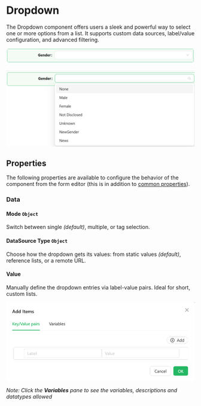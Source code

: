 # Dropdown

The Dropdown component offers users a sleek and powerful way to select one or more options from a list. It supports custom data sources, label/value configuration, and advanced filtering.

![Image](../images/dropdown1.png)

![Image](../images/dropdown2.png)

## **Properties**

The following properties are available to configure the behavior of the component from the form editor (this is in addition to [common properties](/docs/front-end-basics/form-components/common-component-properties)).

### Data

#### **Mode** ``Object``

Switch between single *(default)*, multiple, or tag selection.

#### **DataSource Type** ``Object``

Choose how the dropdown gets its values: from static values *(default)*, reference lists, or a remote URL.

#### **Value** 

Manually define the dropdown entries via label-value pairs. Ideal for short, custom lists.

![Image](../images/dropdown3.png)

*Note: Click the **Variables** pane to see the variables, descriptions and datatypes allowed*


